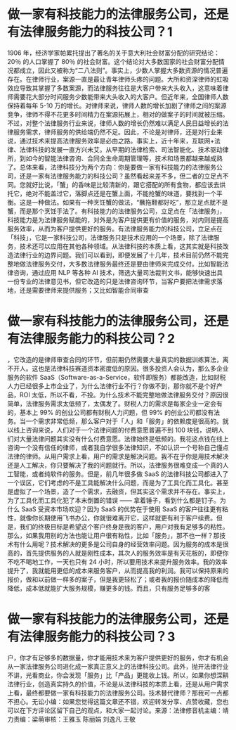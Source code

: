 # 做一家有科技能力的法律服务公司，还是有法律服务能力的科技公司？1

1906 年，经济学家帕累托提出了著名的关于意大利社会财富分配的研究结论：20％ 的人口掌握了 80％ 的社会财富。这个结论对大多数国家的社会财富分配情况都成立，因此又被称为“二八法则”。事实上，少数人掌握大多数资源的情况普遍存在。在律师行业，案源一直是最让青年律师头疼的问题。大所和资深律师的虹吸效应导致其掌握了多数案源，而法律服务往往是大客户带来大头收入，这意味着律师需要花大部分时间服务少数能带来大头收入的大客户。但近年来，全国律师人数保持着每年 5-10 万的增长。对律师来说，律师人数的增长加剧了律师之间的案源竞争，律师不得不花更多时间精力在案源拓展上，相对的做案子的时间就被压缩。不过，对整个法律服务行业来说，律师人数的增长仍然难以满足人民日益增长的法律服务需求，律师服务的供给端仍然不足。因此，不论是对律师，还是对行业来说，通过技术来提高法律服务效率是必由之路。事实上，近十年来，互联网+法律、法律科技的发展一直方兴未艾。从早期的法律检索、司法智能化、技术驱动律所，到如今的智能法律咨询、合同全生命周期管理等，技术和场景都越来越成熟了。总体来看，法律科技分为两个方向：你是要做一家有科技能力的法律服务公司，还是一家有法律服务能力的科技公司？虽然看起来差不多，但二者的立足点不同。您就好比说，「蟹」的香味是比较清新的，跟它搭配的所有食物，都应该去烘托它，绝对不能盖过它，落脚点还是在蟹上面，不能抢蟹的味道，要找到一个平衡。这是一种做法。如果有一种烹饪蟹的做法，“蘸拖鞋都好吃”，那立足点就不是蟹，而是那个烹饪手法了。有科技能力的法律服务公司，立足点在「法律服务」，科技能力是为法律服务赋能的，对外是为客户提供更有价值的服务，对内则是提高服务效率，从而为客户提供更好的服务。有法律服务能力的科技公司，立足点在「科技」，它是一家科技公司，法律服务只是技术应用的一个场景，除了法律服务，技术还可以应用在其他各种领域。从法律科技的本质上看，这其实就是科技改造法律行业的边界问题。我们可以看到，即便发展了十几年，技术目前仍然不能完整地做法律服务交付，大多数法律服务最终还是要由律师来完成交付。比如智能法律咨询，通过应用 NLP 等各种 AI 技术，筛选大量司法裁判文书，能够快速出具一份专业的法律意见书，但它改造的只是法律咨询环节，当客户要把法律需求落地，还是需要律师来提供服务；又比如智能合同审查

# 做一家有科技能力的法律服务公司，还是有法律服务能力的科技公司？2

，它改造的是律师审查合同的环节，但前期仍然需要大量真实的数据训练算法，离不开人。这也是法律科技赛道资本密度低的原因。很多投资人会认为，那么多企业服务的软件 SaaS（Software-as-a-Service，软件即服务）都能改造，比如财税人力已经很多上市企业了，为什么法律行业不行？你做不到，那你就不是个好产品，ROI 太低，所以不看，不投。为什么技术不能完整地做法律服务交付？原因很简单，法律服务需求太低频了，太偶发了。财税人力的需求是每家企业一定会有的，基本上 99% 的创业公司都有财税人力问题，但 99% 的创业公司都没有法务。当一个需求非常低频，那么客户对于「人」和「服务」的依赖度是很高的。就以线上咨询来说，人们对于一个法律问题的付费意愿普遍不到 100 块钱，说明人们对大量法律问题其实没有什么付费意愿。法律始终是低频的。我花这点钱在线上咨询一个没有信任的律师，或者我自学很多法律知识，不如认识一个号称自己懂点法律的律师。从用户需求上看，用户的需求是解决问题。我不在乎你是用技术解决还是人工解决，你只要解决了我的问题就行。所以，法律服务很难变成一个真的人工智能，或者纯软件的服务。但是，前几年很多做 SaaS 的法律科技公司都进入了一个误区，它们考虑的不是工具能解决什么问题，而是为了工具化而工具化。甚至是虚拟了一个场景，造了一个需求，去融资，但其实这个需求并不存在。事实上，为了工具化而工具化犯了本末倒置的错误 —— 拿着锤子，看到什么都是钉子。为什么 SaaS 受资本市场欢迎？因为 SaaS 的优势在于使用 SaaS 的客户往往更有粘性，就像你长期使用飞书办公，你就很难离开它，这样就更有利于客户续费。但是，我们的终极目标是希望这个客户终身是我的客户，用户对我有足够多的粘性。那么，如果我用别的方法也能让用户很有粘性，比如「服务」，那不也一样？那技术有什么用呢？技术解决的更多是公司自身的经营效率问题。因为服务的成本是很高的，首先提供服务的人就是刚性成本，其次人的服务效率是有天花板的，即便你不吃不喝地工作，一天也只有 24 小时，所以要用技术来提升服务效率。我的效率提升了，我就能用更低的成本来服务客户，从而提高我的利润。我可以保持原来的报价，做和以前做一样多的案子，但是我更轻松了；或者我的报价随成本的降低而降低，成本低就能扩大服务规模，赚更多的钱。而且，只有服务足够多的客

# 做一家有科技能力的法律服务公司，还是有法律服务能力的科技公司？3

户，你才有足够多的数据量，你才能用技术来为客户提供更好的服务，你才有机会从一家法律服务公司进化成一家真正意义上的法律科技公司。此外，抛开法律行业不讲，光看商业，你会发现「服务」比「产品」更能收上钱。所以，如果你想深耕法律行业，创造真实持久的价值，不论是从法律科技的本质上看，还是从用户需求上看，最终都要做一家有科技能力的法律服务公司。技术替代律师？那我可一点都不担心。无讼小编：如果您觉得这篇文章还不错，欢迎转发分享、点赞收藏，您也可以在下方评论区留下自己的观点，和大家一起讨论。来源：法律修音机主编：靖力责编：梁萌审核：王雅玉 陈丽娟 刘逸凡 王敬

